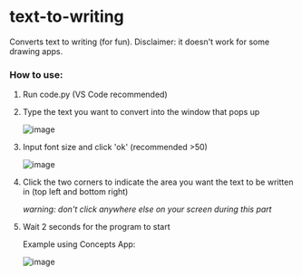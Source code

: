 # text-to-writing
Converts text to writing (for fun).
Disclaimer: it doesn't work for some drawing apps.

### How to use:
1. Run code.py (VS Code recommended)
2. Type the text you want to convert into the window that pops up

   ![image](https://github.com/Nantres/text-to-writing/assets/148534700/bdd61256-d689-4e64-97b6-036a5ab4d1b2)
3. Input font size and click 'ok' (recommended >50)

   ![image](https://github.com/Nantres/text-to-writing/assets/148534700/3b2d2338-b23b-44f6-b05b-4a3fff32df0b)
4. Click the two corners to indicate the area you want the text to be written in (top left and bottom right)

   *warning: don't click anywhere else on your screen during this part*
5. Wait 2 seconds for the program to start
   
   Example using Concepts App:

   ![image](https://github.com/Nantres/text-to-writing/assets/148534700/0f51cda9-e6dc-404f-be83-6a076c63ec10)


   
